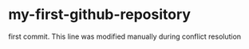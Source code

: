 # my-first-github-repository

first commit. This line was modified manually during conflict resolution
